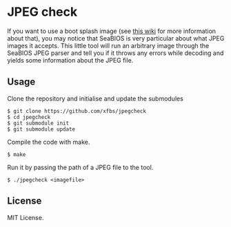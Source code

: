# JPEG check

If you want to use a boot splash image (see [this wiki](https://www.coreboot.org/SeaBIOS) for more information about that), you may notice that SeaBIOS is very particular about what JPEG images it accepts. This little tool will run an arbitrary image through the SeaBIOS JPEG parser and tell you if it throws any errors while decoding and yields some information about the JPEG file.

## Usage

Clone the repository and initialise and update the submodules

    $ git clone https://github.com/xfbs/jpegcheck
    $ cd jpegcheck
    $ git submodule init
    $ git submodule update

Compile the code with make.

    $ make

Run it by passing the path of a JPEG file to the tool.

    $ ./jpegcheck <imagefile>

## License

MIT License.
